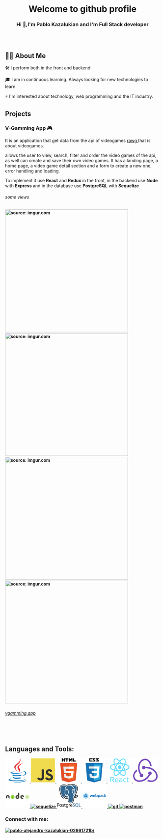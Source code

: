 

<h1 align="center">Welcome to github profile </h1>
<h3 align="center">Hi 👋,I'm Pablo Kazalukian and I'm Full Stack developer </h3>


<br/><br/>
<h2>👨‍💻 About Me</h2>

<p>🛠 I perform both in the front and backend </p>
<p>🎓  I am in continuous learning. Always looking for new technologies to learn.</p>
<p>⚡ I'm interested about technology, web programming and the IT industry. </p>

<h2>Projects  </h2>

<h3>V-Gamming App 🎮</h3>

<p> It is an application that get data from the api of videogames <a href="https://rawg.io/apidocs" target="_blank" rel="noreferrer"> rawg </a> that is about videogames.<br/>
 </p><p> allows the user to view, search, filter and order the video games of the api, as well can create and save their own video games.
  It has a landing page, a home page, a video game detail section and a form to create a new one, error handling and loading.<br/>
<p> To implement it use <b>React</b> and <b>Redux</b> in the front, in the backend use <b>Node</b> with <b>Express</b> and in the database use <b>PostgreSQL</b> with <b>Sequelize<b></p>  
</p>
  <h6>some views </h6>
  <div>
  <a href="https://imgur.com/jXk7q75.png"><img src="https://i.imgur.com/jXk7q75.png" title="source: imgur.com" width="400" height="400" /></a>
  <a href="https://imgur.com/XI5hPVF.png"><img src="https://i.imgur.com/XI5hPVF.png" title="source: imgur.com" width="400" height="400" /></a>
  <a href="https://imgur.com/zdZPQzi.png"><img src="https://i.imgur.com/zdZPQzi.png" title="source: imgur.com" width="400" height="400" /></a>
  <a href="https://imgur.com/xP1iMRE.png"><img src="https://i.imgur.com/xP1iMRE.png" title="source: imgur.com" width="400" height="400" /></a>
  <div>
   <h6><a href="https://vgamming.vercel.app/" target="_blank" rel="noreferrer">vgamming.app</a></h6>
<br/> <br/>

<h2 align="left">Languages and Tools: </h2>
<p align="left"> 
  
   <a href="https://www.java.com" target="_blank" rel="noreferrer"> <img src="https://raw.githubusercontent.com/devicons/devicon/master/icons/java/java-original.svg" alt="java" width="80" height="80"/> </a>   <a href="https://developer.mozilla.org/en-US/docs/Web/JavaScript" target="_blank" rel="noreferrer"> <img src="https://raw.githubusercontent.com/devicons/devicon/master/icons/javascript/javascript-original.svg" alt="javascript" width="80" height="80"/> </a> <a href="https://www.w3.org/html/" target="_blank" rel="noreferrer"> <img src="https://raw.githubusercontent.com/devicons/devicon/master/icons/html5/html5-original-wordmark.svg" alt="html5" width="80" height="80"/> </a>  <a href="https://www.w3schools.com/css/" target="_blank" rel="noreferrer"> <img src="https://raw.githubusercontent.com/devicons/devicon/master/icons/css3/css3-original-wordmark.svg" alt="css3" width="80" height="80"/> </a> <a href="https://reactjs.org/" target="_blank" rel="noreferrer"> <img src="https://raw.githubusercontent.com/devicons/devicon/master/icons/react/react-original-wordmark.svg" alt="react" width="80" height="80"/> </a> 
  <a href="https://redux.js.org" target="_blank" rel="noreferrer"> <img src="https://raw.githubusercontent.com/devicons/devicon/master/icons/redux/redux-original.svg" alt="redux" width="80" height="80"/> </a> <a href="https://nodejs.org" target="_blank" rel="noreferrer"> <img src="https://raw.githubusercontent.com/devicons/devicon/master/icons/nodejs/nodejs-original-wordmark.svg" alt="nodejs" width="80" height="80"/> </a> 
  <a href="https://sequelize.org/" target="_blank" rel="noreferrer"> <img src="https://seeklogo.com/images/S/sequelize-logo-9A5075DB9F-seeklogo.com.png" alt="sequelize" width="80" height="80"/> </a>
  <a href="https://www.postgresql.org" target="_blank" rel="noreferrer"> <img src="https://raw.githubusercontent.com/devicons/devicon/master/icons/postgresql/postgresql-original-wordmark.svg" alt="postgresql" width="80" height="80"/> </a> <a href="https://webpack.js.org" target="_blank" rel="noreferrer"> <img src="https://raw.githubusercontent.com/devicons/devicon/d00d0969292a6569d45b06d3f350f463a0107b0d/icons/webpack/webpack-original-wordmark.svg" alt="webpack" width="80" height="80"/> </a> <a href="https://git-scm.com/" target="_blank" rel="noreferrer"> <img src="https://www.vectorlogo.zone/logos/git-scm/git-scm-icon.svg" alt="git" width="80" height="80"/> </a>
  <a href="https://postman.com" target="_blank" rel="noreferrer"> <img src="https://www.vectorlogo.zone/logos/getpostman/getpostman-icon.svg" alt="postman" width="80" height="80"/> </a> 
</p>




<h3 align="left">Connect with me:</h3>
<p align="left">
<a href="https://linkedin.com/in/pablo-alejandro-kazalukian-02661721b/" target="blank"><img align="center" src="https://raw.githubusercontent.com/rahuldkjain/github-profile-readme-generator/master/src/images/icons/Social/linked-in-alt.svg" alt="pablo-alejandro-kazalukian-02661721b/" height="40" width="60" /></a>
 

<!--
**PabloKazalukian/PabloKazalukian** is a ✨ _special_ ✨ repository because its `README.md` (this file) appears on your GitHub profile.

Here are some ideas to get you started:

- 🔭 I’m currently working on ...
- 🌱 I’m currently learning ...
- 👯 I’m looking to collaborate on ...
- 🤔 I’m looking for help with ...
- 💬 Ask me about ...
- 📫 How to reach me: ...
- 😄 Pronouns: ...
- ⚡ Fun fact: ...
-->
